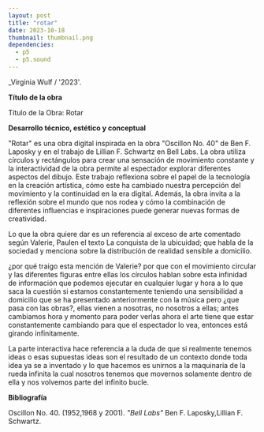 ```yaml
---
layout: post
title: "rotar"
date: 2023-10-18
thumbnail: thumbnail.png
dependencies:
  - p5
  - p5.sound
---
```


<div id="div-sketch">
  <script type="text/javascript" src="sketch.js"></script>
</div>

_Virginia Wulf / '2023'.

**Título de la obra**

Título de la Obra: Rotar

**Desarrollo técnico, estético y conceptual**

"Rotar" es una obra digital inspirada en la obra "Oscillon No. 40" de Ben F. Laposky y en el trabajo de Lillian F. Schwartz en Bell Labs. La obra utiliza círculos y rectángulos para crear una sensación de movimiento constante y la interactividad de la obra permite al espectador explorar diferentes aspectos del dibujo. Este trabajo  reflexiona sobre el papel de la tecnología en la creación artística, cómo este ha cambiado nuestra percepción del movimiento y la continuidad en la era digital. Además, la obra invita a la reflexión sobre el mundo que nos rodea y cómo la combinación de diferentes influencias e inspiraciones puede generar nuevas formas de creatividad. 

Lo que la obra quiere dar es un referencia al exceso de arte comentado según Valerie, Paulen el texto La conquista de la ubicuidad; que habla de la sociedad y menciona sobre la distribución de realidad sensible a domicilio.

¿por qué traigo esta mención de Valerie? por que con el movimiento circular y las diferentes figuras entre ellas los círculos hablan sobre esta infinidad de información que podemos ejecutar en cualquier lugar y hora a lo que saca la cuestión si estamos constantemente teniendo una sensibilidad a domicilio que se ha presentado anteriormente con la música pero ¿que pasa con las obras?, ellas vienen a nosotras, no nosotros a ellas; antes cambiamos hora y momento para poder verlas ahora el arte tiene que estar constantemente cambiando para que el espectador lo vea, entonces está girando infinitamente.

La parte interactiva hace referencia a la duda de que si realmente tenemos ideas o esas supuestas ideas son el resultado de un contexto donde toda idea ya se a inventado y lo que hacemos es unirnos a la maquinaria de la rueda infinita la cual nosotros tenemos que movernos solamente dentro de ella y nos volvemos parte del infinito bucle.


**Bibliografía**

Oscillon No. 40. (1952,1968 y 2001). _"Bell Labs"_ Ben F. Laposky,Lillian F. Schwartz.

